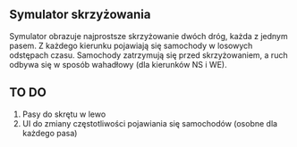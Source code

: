 ## Symulator skrzyżowania
Symulator obrazuje najprostsze skrzyżowanie dwóch dróg, każda z jednym pasem.
Z każdego kierunku pojawiają się samochody w losowych odstępach czasu.
Samochody zatrzymują się przed skrzyżowaniem, a ruch odbywa się w sposób
wahadłowy (dla kierunków NS i WE).


## TO DO
1. Pasy do skrętu w lewo
2. UI do zmiany częstotliwości pojawiania się samochodów (osobne dla każdego pasa)
